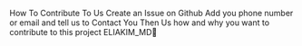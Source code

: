 How To Contribute To Us Create an Issue on Github Add you phone number or email and tell us to Contact You Then Us how and why you want to contribute to this project ELIAKIM_MD🐯
